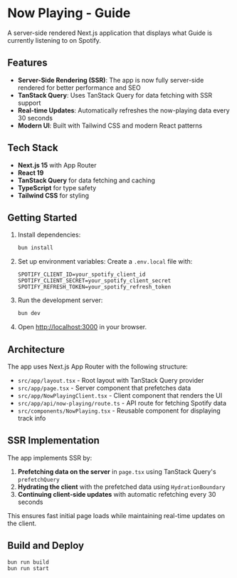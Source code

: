 # Now Playing - Guide

A server-side rendered Next.js application that displays what Guide is currently listening to on Spotify.

## Features

- **Server-Side Rendering (SSR)**: The app is now fully server-side rendered for better performance and SEO
- **TanStack Query**: Uses TanStack Query for data fetching with SSR support
- **Real-time Updates**: Automatically refreshes the now-playing data every 30 seconds
- **Modern UI**: Built with Tailwind CSS and modern React patterns

## Tech Stack

- **Next.js 15** with App Router
- **React 19**
- **TanStack Query** for data fetching and caching
- **TypeScript** for type safety
- **Tailwind CSS** for styling

## Getting Started

1. Install dependencies:
   ```bash
   bun install
   ```

2. Set up environment variables:
   Create a `.env.local` file with:
   ```
   SPOTIFY_CLIENT_ID=your_spotify_client_id
   SPOTIFY_CLIENT_SECRET=your_spotify_client_secret
   SPOTIFY_REFRESH_TOKEN=your_spotify_refresh_token
   ```

3. Run the development server:
   ```bash
   bun dev
   ```

4. Open [http://localhost:3000](http://localhost:3000) in your browser.

## Architecture

The app uses Next.js App Router with the following structure:

- `src/app/layout.tsx` - Root layout with TanStack Query provider
- `src/app/page.tsx` - Server component that prefetches data
- `src/app/NowPlayingClient.tsx` - Client component that renders the UI
- `src/app/api/now-playing/route.ts` - API route for fetching Spotify data
- `src/components/NowPlaying.tsx` - Reusable component for displaying track info

## SSR Implementation

The app implements SSR by:

1. **Prefetching data on the server** in `page.tsx` using TanStack Query's `prefetchQuery`
2. **Hydrating the client** with the prefetched data using `HydrationBoundary`
3. **Continuing client-side updates** with automatic refetching every 30 seconds

This ensures fast initial page loads while maintaining real-time updates on the client.

## Build and Deploy

```bash
bun run build
bun run start
```
